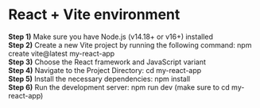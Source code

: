 # React + Vite environment

**Step 1)** Make sure you have Node.js (v14.18+ or v16+) installed  
**Step 2)** Create a new Vite project by running the following command: npm create vite@latest my-react-app  
**Step 3)** Choose the React framework and JavaScript variant  
**Step 4)** Navigate to the Project Directory: cd my-react-app  
**Step 5)** Install the necessary dependencies: npm install  
**Step 6)** Run the development server: npm run dev (make sure to cd my-react-app)
